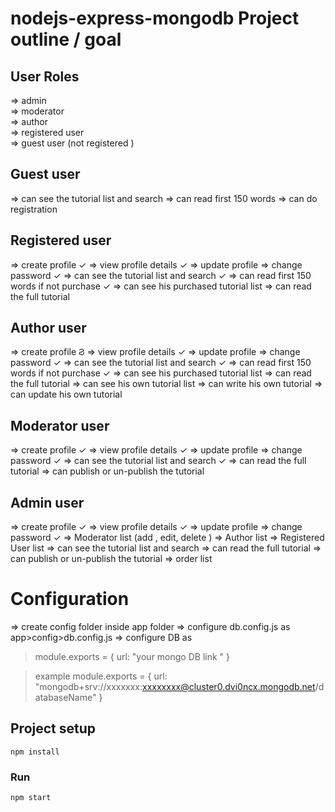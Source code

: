 # nodejs-express-mongodb Project outline / goal
User Roles
------------
=> admin<br />
=> moderator<br />
=> author<br />
=> registered user<br />
=> guest user (not registered )<br />

Guest user
-----------------
=> can see the tutorial list and search
=> can read first 150 words
=> can do registration 


Registered user
-----------------
=> create profile &#10003; 
=> view profile details &#10003;
=> update profile
=> change password &#10003;
=> can see the tutorial list and search &#10003;
=> can read first 150 words if not purchase &#10003;
=> can see his purchased tutorial list
=> can read the full tutorial

Author user
-----------------
=> create profile &#1000;
=> view profile details &#10003;
=> update profile
=> change password &#10003;
=> can see the tutorial list and search &#10003;
=> can read first 150 words if not purchase &#10003;
=> can see his purchased tutorial list
=> can read the full tutorial
=> can see his own tutorial list
=> can write his own tutorial
=> can update his own tutorial

Moderator user
-----------------
=> create profile &#10003;
=> view profile details &#10003;
=> update profile
=> change password &#10003;
=> can see the tutorial list and search &#10003;
=> can read the full tutorial 
=> can publish or un-publish the tutorial


Admin user
-----------------
=> create profile &#10003;
=> view profile details &#10003;
=> update profile
=> change password &#10003;
=> Moderator list (add , edit, delete )
=> Author list
=> Registered User list
=> can see the tutorial list and search
=> can read the full tutorial
=> can publish or un-publish the tutorial
=> order list 



# Configuration
=> create config folder inside app folder
=> configure db.config.js as app>config>db.config.js
=> configure DB as 
> module.exports = {
>    url: "your mongo DB link "
>}

> example 
> module.exports = {
>    url: "mongodb+srv://xxxxxxx:xxxxxxxx@cluster0.dvi0ncx.mongodb.net/databaseName"
>} 


## Project setup
```
npm install
```

### Run
```
npm start
```
